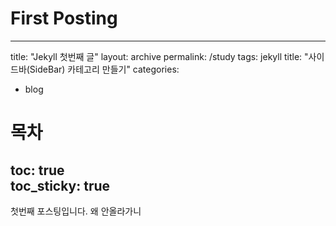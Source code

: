 # First Posting
---
title: "Jekyll 첫번째 글"
layout: archive
permalink: /study
tags: jekyll
title:  "사이드바(SideBar) 카테고리 만들기"
categories:
  - blog

# 목차
toc: true  
toc_sticky: true 
---

첫번째 포스팅입니다. 왜 안올라가니
